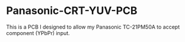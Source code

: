 # Panasonic-CRT-YUV-PCB
This is a PCB I designed to allow my Panasonic TC-21PM50A to accept component (YPbPr) input.
